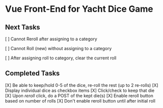 # Vue Front-End for Yacht Dice Game

## Next Tasks

[ ] Cannot Reroll after assigning to a category

[ ] Cannot Roll (new) without assigning to a category

[ ] After assigning roll to category, clear the current roll
 
## Completed Tasks

[X] Be able to keep/hold 0-5 of the dice, re-roll the rest (up to 2 re-rolls)
    [X] Display individual dice as checkbox items
    [X] Click/check to keep that die
    [X] Upon *reroll* click, do a POST of the kept die(s)
    [X] Enable reroll button based on number of rolls
    [X] Don't enable reroll button until after initial roll

